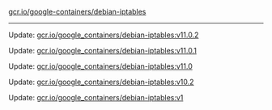[gcr.io/google-containers/debian-iptables](https://hub.docker.com/r/cruse/debian-iptables/tags/) 

----
Update: [gcr.io/google_containers/debian-iptables:v11.0.2](https://hub.docker.com/r/cruse/debian-iptables/tags/)

Update: [gcr.io/google_containers/debian-iptables:v11.0.1](https://hub.docker.com/r/cruse/debian-iptables/tags/)

Update: [gcr.io/google_containers/debian-iptables:v11.0](https://hub.docker.com/r/cruse/debian-iptables/tags/)

Update: [gcr.io/google_containers/debian-iptables:v10.2](https://hub.docker.com/r/cruse/debian-iptables/tags/)

Update: [gcr.io/google_containers/debian-iptables:v1](https://hub.docker.com/r/cruse/debian-iptables/tags/)

